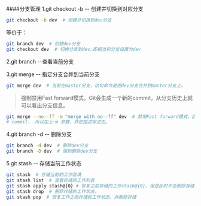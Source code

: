 ####分支管理
1.git checkout -b -- 创建并切换到对应分支
```bash
git checkout -b dev  # 创建并切换到dev分支
```
等价于：
```bash
git branch dev  # 创建dev分支
git checkout dev  # 切换分支到dev,即把当前分支设置为dev
```

2.git branch --查看当前分支

3.git merge -- 指定分支合并到当前分支
```bash
git merge dev  # 当前在master分支，这句命令是把dev分支合并到master分支上。
```
>强制禁用Fast forward模式，Git会生成一个新的commit，从分支历史上就可以看出分支信息。
```bash
git merge --no--ff -m "merge with no--ff" dev  # 禁用Fast forward模式，因为要创建一个新的
# commit， 所以加上-m 参数，并把描述写进去。
```

4.git branch -d -- 删除分支
```bash
git branch -d dev  # 删除dev分支
git branch -D dev  # 强制删除dev分支
``` 

5.git stash -- 存储当前工作状态
```bash
git stash  # 存储当前的工作装填
git stash list  # 查看存储的工作列表
git stash apply stash@{0} # 恢复之前存储的工作stash@{0}，但是此时不会删除存储的内容，需要用drop来删除
git stash drop  # 删除存储的工作状态。
git stash pop  # 恢复工作之前存储的工作状态，并删除存储
```